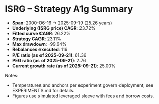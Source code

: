 # ISRG – Strategy A1g Summary

- **Span**: 2000-06-16 → 2025-09-19 (25.26 years)
- **Underlying (ISRG price) CAGR**: 23.72%
- **Fitted curve CAGR**: 26.22%
- **Strategy CAGR**: 23.11%
- **Max drawdown**: -99.64%
- **Rebalances executed**: 116
- **P/E ratio (as of 2025-09-21)**: 61.36
- **PEG ratio (as of 2025-09-21)**: 2.76
- **Current growth rate (as of 2025-09-21)**: 25.00%

Notes:

- Temperatures and anchors per experiment govern deployment; see EXPERIMENTS.md for details.
- Figures use simulated leveraged sleeve with fees and borrow costs.

